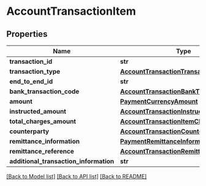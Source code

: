 # AccountTransactionItem

## Properties
Name | Type | Description | Notes
------------ | ------------- | ------------- | -------------
**transaction_id** | **str** |  | 
**transaction_type** | [**AccountTransactionTransactionType**](AccountTransactionTransactionType.md) |  | 
**end_to_end_id** | **str** |  | [optional] 
**bank_transaction_code** | [**AccountTransactionBankTransactionCode**](AccountTransactionBankTransactionCode.md) |  | [optional] 
**amount** | [**PaymentCurrencyAmount**](PaymentCurrencyAmount.md) |  | 
**instructed_amount** | [**AccountTransactionInstructedAmount**](AccountTransactionInstructedAmount.md) |  | [optional] 
**total_charges_amount** | [**AccountTransactionItemCharges**](AccountTransactionItemCharges.md) |  | [optional] 
**counterparty** | [**AccountTransactionCounterparty**](AccountTransactionCounterparty.md) |  | [optional] 
**remittance_information** | [**PaymentRemittanceInformation**](PaymentRemittanceInformation.md) |  | [optional] 
**remittance_reference** | [**AccountTransactionRemittanceReference**](AccountTransactionRemittanceReference.md) |  | [optional] 
**additional_transaction_information** | **str** |  | [optional] 

[[Back to Model list]](../README.md#documentation-for-models) [[Back to API list]](../README.md#documentation-for-api-endpoints) [[Back to README]](../README.md)


